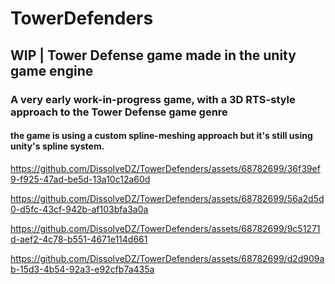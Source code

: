 # TowerDefenders
## WIP | Tower Defense game made in the unity game engine <br>
### A very early work-in-progress game, with a 3D RTS-style approach to the Tower Defense game genre
#### the game is using a custom spline-meshing approach but it's still using unity's spline system.



https://github.com/DissolveDZ/TowerDefenders/assets/68782699/36f39ef9-f925-47ad-be5d-13a10c12a60d

https://github.com/DissolveDZ/TowerDefenders/assets/68782699/56a2d5d0-d5fc-43cf-942b-af103bfa3a0a

https://github.com/DissolveDZ/TowerDefenders/assets/68782699/9c51271d-aef2-4c78-b551-4671e114d661

https://github.com/DissolveDZ/TowerDefenders/assets/68782699/d2d909ab-15d3-4b54-92a3-e92cfb7a435a
